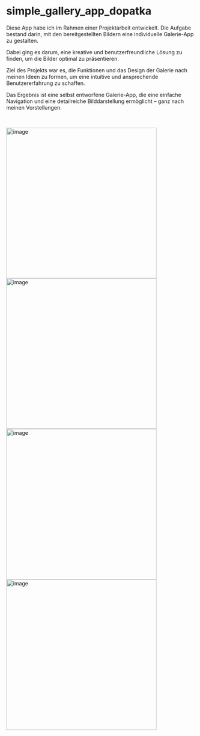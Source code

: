 # simple_gallery_app_dopatka

  

Diese App habe ich im Rahmen einer Projektarbeit entwickelt.
Die Aufgabe bestand darin, mit den bereitgestellten Bildern eine individuelle Galerie-App zu gestalten.

Dabei ging es darum, eine kreative und benutzerfreundliche Lösung zu finden, um die Bilder optimal zu präsentieren.

Ziel des Projekts war es, die Funktionen und das Design der Galerie nach meinen Ideen zu formen,
um eine intuitive und ansprechende Benutzererfahrung zu schaffen.

Das Ergebnis ist eine selbst entworfene Galerie-App,
die eine einfache Navigation und eine detailreiche Bilddarstellung ermöglicht – ganz nach meinen Vorstellungen.

$~$
$~$
$~$
$~$
$~$
$~$
$~$
$~$
$~$
$~$
$~$
$~$
$~$
$~$
$~$
$~$

<img width="400" alt="image" src="https://github.com/user-attachments/assets/1dbbb91d-1668-4fe9-9dc3-be680b9be734">
<img width="400" alt="image" src="https://github.com/user-attachments/assets/f613ea4c-1df3-45d8-9a43-41106aef1215">
<img width="400" alt="image" src="https://github.com/user-attachments/assets/0a65d192-5293-4d41-95d5-36e07cd1a6aa">
<img width="400" alt="image" src="https://github.com/user-attachments/assets/d868e137-073a-4523-93f8-d4ff810b3997">


